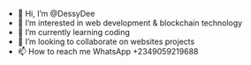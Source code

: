 - 👋 Hi, I’m @DessyDee
- 👀 I’m interested in web development & blockchain technology 
- 🌱 I’m currently learning coding
- 💞️ I’m looking to collaborate on websites projects 
- 📫 How to reach me WhatsApp +2349059219688

<!---
DessyDee/DessyDee is a ✨ special ✨ repository because its `README.md` (this file) appears on your GitHub profile.
You can click the Preview link to take a look at your changes.
--->
